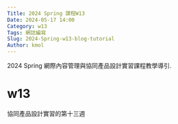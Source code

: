 ```yaml
---
Title: 2024 Spring 課程W13
Date: 2024-05-17 14:00
Category: w13
Tags: 網誌編寫
Slug: 2024-Spring-w13-blog-tutorial
Author: kmol
---
```


2024 Spring 網際內容管理與協同產品設計實習課程教學導引.

<!-- PELICAN_END_SUMMARY -->
# w13
協同產品設計實習的第十三週